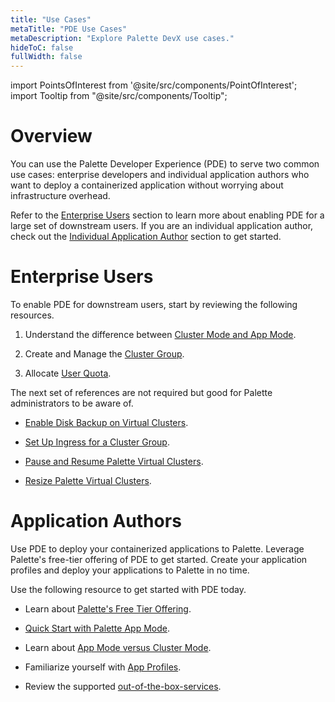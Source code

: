 ```yaml
---
title: "Use Cases"
metaTitle: "PDE Use Cases"
metaDescription: "Explore Palette DevX use cases."
hideToC: false
fullWidth: false
---
```





import PointsOfInterest from '@site/src/components/PointOfInterest';
import Tooltip from "@site/src/components/Tooltip";



# Overview

You can use the Palette Developer Experience (PDE) to serve two common use cases: enterprise developers and individual application authors who want to deploy a containerized application without worrying about infrastructure overhead. 

Refer to the [Enterprise Users](#enterprise-users) section to learn more about enabling PDE for a large set of downstream users. If you are an individual application author, check out the [Individual Application Author](#application-authors) section to get started.

# Enterprise Users

To enable PDE for downstream users, start by reviewing the following resources.


1. Understand the difference between [Cluster Mode and App Mode](/introduction/palette-modes).


2. Create and Manage the [Cluster Group](/clusters/cluster-groups).


3. Allocate [User Quota](/devx/manage-dev-engine/resource-quota).


The next set of references are not required but good for Palette administrators to be aware of.

- [Enable Disk Backup on Virtual Clusters](/clusters/cluster-groups/cluster-group-backups).

- [Set Up Ingress for a Cluster Group](/clusters/cluster-groups/ingress-cluster-group).

- [Pause and Resume Palette Virtual Clusters](/devx/palette-virtual-clusters/pause-restore-virtual-clusters).

- [Resize Palette Virtual Clusters](/devx/palette-virtual-clusters/resize-virtual-clusters).


# Application Authors

Use PDE to deploy your containerized applications to Palette. Leverage Palette's free-tier offering of PDE to get started. Create your application profiles and deploy your applications to Palette in no time.


Use the following resource to get started with PDE today.

* Learn about [Palette's Free Tier Offering](/getting-started/palette-freemium).

* [Quick Start with Palette App Mode](/devx#quickstartwithpaletteappmode).

* Learn about [App Mode versus Cluster Mode](/introduction/palette-modes).

* Familiarize yourself with [App Profiles](/devx/app-profile).

* Review the supported [out-of-the-box-services](/devx/app-profile/services/service-listings).

<br />







